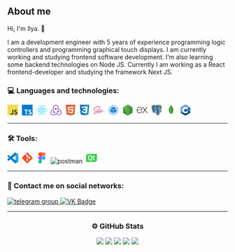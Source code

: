 ## About me
Hi, I'm Ilya. 👋

I am a development engineer with 5 years of experience programming logic controllers and programming graphical touch displays. I am currently working and studying frontend software development. I’m also learning some backend technologies on Node JS. Currently I am working as a React frontend-developer and studying the framework Next JS.

### 💻 Languages and technologies:

<div>
  <img src="https://github.com/devicons/devicon/blob/master/icons/javascript/javascript-original.svg" title="javascript" alt="javascript" width="25" height="25"/>&nbsp
  <img src="https://github.com/devicons/devicon/blob/master/icons/typescript/typescript-original.svg" title="typescript" alt="typescript" width="25" height="25"/>&nbsp
  <img src="https://github.com/devicons/devicon/blob/master/icons/react/react-original.svg" title="reactjs" alt="reactjs" width="25" height="25"/>&nbsp
  <img src="https://github.com/devicons/devicon/blob/master/icons/redux/redux-original.svg" title="redux" alt="redux" width="25" height="25"/>&nbsp;
  <img src="https://github.com/devicons/devicon/blob/master/icons/html5/html5-original.svg" title="html5" alt="html5" width="25" height="25"/>&nbsp
  <img src="https://github.com/devicons/devicon/blob/master/icons/css3/css3-original.svg" title="css3" alt="css3" width="25" height="25"/>&nbsp
  <img src="https://github.com/devicons/devicon/blob/master/icons/sass/sass-original.svg" title="sass/scss" alt="sass/scss" width="25" height="25"/>&nbsp;
  <img src="https://github.com/devicons/devicon/blob/master/icons/webpack/webpack-original.svg" title="webpack" alt="webpack" width="25" height="25"/>&nbsp;
  <img src="https://github.com/devicons/devicon/blob/master/icons/nodejs/nodejs-original.svg" title="nodejs" alt="nodejs" width="25" height="25"/>&nbsp
  <img src="https://github.com/devicons/devicon/blob/master/icons/express/express-original.svg" title="express" alt="express" width="25" height="25"/>&nbsp
  <img src="https://github.com/devicons/devicon/blob/master/icons/postgresql/postgresql-original.svg" title="postgresql" alt="postgresql" width="25" height="25"/>&nbsp
  <img src="https://github.com/devicons/devicon/blob/master/icons/mongodb/mongodb-original.svg" title="mongodb" alt="mongodb" width="25" height="25"/>&nbsp
  <img src="https://github.com/devicons/devicon/blob/master/icons/cplusplus/cplusplus-original.svg" title="C++" alt="C++" width="25" height="25"/>&nbsp;
</div>

---

### 🛠 Tools:

<div>
  <img src="https://github.com/devicons/devicon/blob/master/icons/vscode/vscode-original.svg" title="vscode" alt="vscode" width="25" height="25"/>&nbsp;
  <img src="https://github.com/devicons/devicon/blob/master/icons/git/git-original.svg" title="git" alt="git" width="25" height="25"/>&nbsp;
  <img src="https://github.com/devicons/devicon/blob/master/icons/figma/figma-original.svg" title="figma" alt="figma" width="25" height="25"/>&nbsp;
  <img src="https://upload.wikimedia.org/wikipedia/commons/c/c2/Postman_%28software%29.png" title="postman" alt="postman" width="80" height="25"/>&nbsp;
  <img src="https://github.com/devicons/devicon/blob/master/icons/qt/qt-original.svg" title="QtCreator" alt="QtCreator" width="25" height="25"/>&nbsp;
</div>

---


### 🤝 Contact me on social networks:

  <div id="badges">
    <a href="https://t.me/ilya_f11" target="_blank">
      <img src="https://cdn-icons-png.flaticon.com/512/2111/2111646.png" width="25" height="25" alt="telegram group" />
    </a>
    <a href="https://vk.com/id37517750" target="_blank">
      <img src="https://cdn-icons-png.flaticon.com/512/145/145813.png" width="25" height="25" alt="VK Badge"/>
    </a>
  </div>

---
<div align="center">

### ⚙️ GitHub Stats

![](http://github-profile-summary-cards.vercel.app/api/cards/profile-details?username=ilya-filatov-94&theme=algolia)
![](http://github-profile-summary-cards.vercel.app/api/cards/repos-per-language?username=ilya-filatov-94&theme=algolia) ![](http://github-profile-summary-cards.vercel.app/api/cards/most-commit-language?username=ilya-filatov-94&theme=algolia) ![](http://github-profile-summary-cards.vercel.app/api/cards/stats?username=ilya-filatov-94&theme=algolia) ![](http://github-profile-summary-cards.vercel.app/api/cards/productive-time?username=ilya-filatov-94&theme=algolia)







